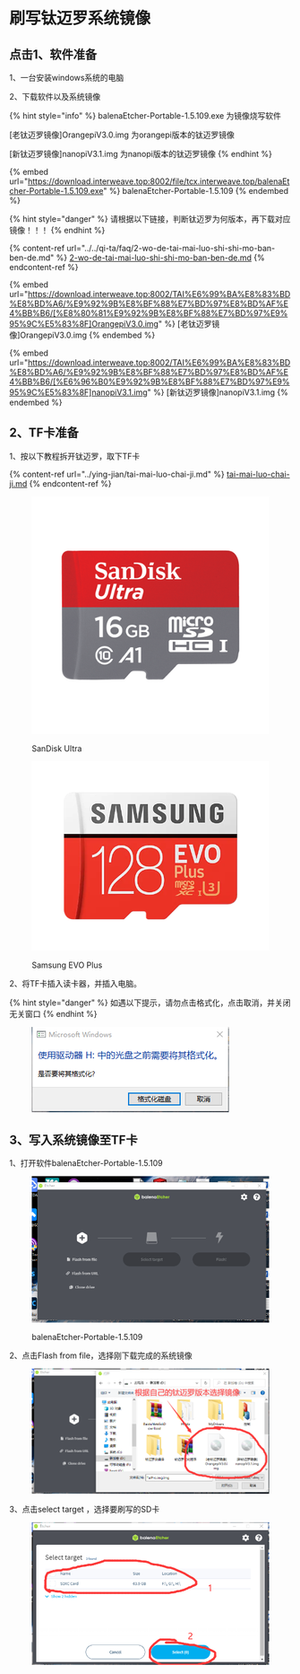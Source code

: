 # 刷写钛迈罗系统镜像

## 点击1、软件准备

1、一台安装windows系统的电脑

2、下载软件以及系统镜像

{% hint style="info" %}
balenaEtcher-Portable-1.5.109.exe 为镜像烧写软件

\[老钛迈罗镜像]OrangepiV3.0.img 为orangepi版本的钛迈罗镜像

\[新钛迈罗镜像]nanopiV3.1.img 为nanopi版本的钛迈罗镜像
{% endhint %}

{% embed url="https://download.interweave.top:8002/file/tcx.interweave.top/balenaEtcher-Portable-1.5.109.exe" %}
balenaEtcher-Portable-1.5.109
{% endembed %}

{% hint style="danger" %}
请根据以下链接，判断钛迈罗为何版本，再下载对应镜像！！！
{% endhint %}

{% content-ref url="../../qi-ta/faq/2-wo-de-tai-mai-luo-shi-shi-mo-ban-ben-de.md" %}
[2-wo-de-tai-mai-luo-shi-shi-mo-ban-ben-de.md](../../qi-ta/faq/2-wo-de-tai-mai-luo-shi-shi-mo-ban-ben-de.md)
{% endcontent-ref %}

{% embed url="https://download.interweave.top:8002/TAI%E6%99%BA%E8%83%BD%E8%BD%A6/%E9%92%9B%E8%BF%88%E7%BD%97%E8%BD%AF%E4%BB%B6/[%E8%80%81%E9%92%9B%E8%BF%88%E7%BD%97%E9%95%9C%E5%83%8F]OrangepiV3.0.img" %}
\[老钛迈罗镜像]OrangepiV3.0.img
{% endembed %}

{% embed url="https://download.interweave.top:8002/TAI%E6%99%BA%E8%83%BD%E8%BD%A6/%E9%92%9B%E8%BF%88%E7%BD%97%E8%BD%AF%E4%BB%B6/[%E6%96%B0%E9%92%9B%E8%BF%88%E7%BD%97%E9%95%9C%E5%83%8F]nanopiV3.1.img" %}
\[新钛迈罗镜像]nanopiV3.1.img
{% endembed %}

## 2、TF卡准备

1、按以下教程拆开钛迈罗，取下TF卡

{% content-ref url="../ying-jian/tai-mai-luo-chai-ji.md" %}
[tai-mai-luo-chai-ji.md](../ying-jian/tai-mai-luo-chai-ji.md)
{% endcontent-ref %}

<div>

<figure><img src="../../.gitbook/assets/ultra-uhs-i-microsd-16gb.png.wdthumb.1280.1280.png" alt=""><figcaption><p>SanDisk Ultra</p></figcaption></figure>

 

<figure><img src="../../.gitbook/assets/samsung-evo.webp" alt=""><figcaption><p>Samsung EVO Plus</p></figcaption></figure>

</div>

2、将TF卡插入读卡器，并插入电脑。

{% hint style="danger" %}
如遇以下提示，请勿点击格式化，点击取消，并关闭无关窗口
{% endhint %}

<figure><img src="../../.gitbook/assets/TF卡需格式化.png" alt=""><figcaption></figcaption></figure>

## 3、写入系统镜像至TF卡

1、打开软件balenaEtcher-Portable-1.5.109

<figure><img src="../../.gitbook/assets/balenaEtcher-Portable-1.5.109.png" alt=""><figcaption><p>balenaEtcher-Portable-1.5.109</p></figcaption></figure>

2、点击Flash from file，选择刚下载完成的系统镜像

<figure><img src="../../.gitbook/assets/选择镜像 .png" alt=""><figcaption></figcaption></figure>

3、点击select target ，选择要刷写的SD卡

<figure><img src="../../.gitbook/assets/选择SD卡.png" alt=""><figcaption></figcaption></figure>

